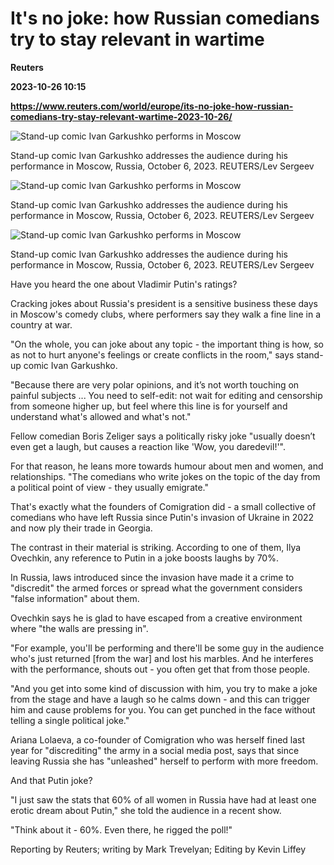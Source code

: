 # It's no joke: how Russian comedians try to stay relevant in wartime
**Reuters**

**2023-10-26 10:15**

**https://www.reuters.com/world/europe/its-no-joke-how-russian-comedians-try-stay-relevant-wartime-2023-10-26/**

![Stand-up comic Ivan Garkushko performs in Moscow](https://www.reuters.com/resizer/Qvx1rIK0zNOApqLwCX0L3AmLkeU=/1920x0/filters:quality(80)/cloudfront-us-east-2.images.arcpublishing.com/reuters/CO5JDR6QJRI7RBLEC2OVO2CSIM.jpg)

Stand-up comic Ivan Garkushko addresses the audience during his performance in Moscow, Russia, October 6, 2023. REUTERS/Lev Sergeev

![Stand-up comic Ivan Garkushko performs in Moscow](https://www.reuters.com/resizer/67-_7fFD1UVGawhvNFetg05Cxtw=/1920x0/filters:quality(80)/cloudfront-us-east-2.images.arcpublishing.com/reuters/JY2655Z4GNMYPN2RPB5DYXWHDU.jpg)

Stand-up comic Ivan Garkushko addresses the audience during his performance in Moscow, Russia, October 6, 2023. REUTERS/Lev Sergeev

![Stand-up comic Ivan Garkushko performs in Moscow](https://www.reuters.com/resizer/VnD2k_V4vgRb4E5lJY6DET7cPXA=/1920x0/filters:quality(80)/cloudfront-us-east-2.images.arcpublishing.com/reuters/AGIJHNEG3RLQ7NG5QOU5QRRW6M.jpg)

Stand-up comic Ivan Garkushko addresses the audience during his performance in Moscow, Russia, October 6, 2023. REUTERS/Lev Sergeev

Have you heard the one about Vladimir Putin's ratings?

Cracking jokes about Russia's president is a sensitive business these days in Moscow's comedy clubs, where performers say they walk a fine line in a country at war.

"On the whole, you can joke about any topic - the important thing is how, so as not to hurt anyone's feelings or create conflicts in the room," says stand-up comic Ivan Garkushko.

"Because there are very polar opinions, and it’s not worth touching on painful subjects ... You need to self-edit: not wait for editing and censorship from someone higher up, but feel where this line is for yourself and understand what's allowed and what's not."

Fellow comedian Boris Zeliger says a politically risky joke "usually doesn’t even get a laugh, but causes a reaction like 'Wow, you daredevil!'".

For that reason, he leans more towards humour about men and women, and relationships. "The comedians who write jokes on the topic of the day from a political point of view - they usually emigrate."

That's exactly what the founders of Comigration did - a small collective of comedians who have left Russia since Putin's invasion of Ukraine in 2022 and now ply their trade in Georgia.

The contrast in their material is striking. According to one of them, Ilya Ovechkin, any reference to Putin in a joke boosts laughs by 70%.

In Russia, laws introduced since the invasion have made it a crime to "discredit" the armed forces or spread what the government considers "false information" about them.

Ovechkin says he is glad to have escaped from a creative environment where "the walls are pressing in".

"For example, you'll be performing and there'll be some guy in the audience who's just returned \[from the war\] and lost his marbles. And he interferes with the performance, shouts out - you often get that from those people.

"And you get into some kind of discussion with him, you try to make a joke from the stage and have a laugh so he calms down - and this can trigger him and cause problems for you. You can get punched in the face without telling a single political joke."

Ariana Lolaeva, a co-founder of Comigration who was herself fined last year for "discrediting" the army in a social media post, says that since leaving Russia she has "unleashed" herself to perform with more freedom.

And that Putin joke?

"I just saw the stats that 60% of all women in Russia have had at least one erotic dream about Putin," she told the audience in a recent show.

"Think about it - 60%. Even there, he rigged the poll!"

Reporting by Reuters; writing by Mark Trevelyan; Editing by Kevin Liffey
